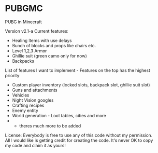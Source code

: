 # PUBGMC
PUBG in Minecraft

Version v2.1-a
Current features:
- Healing Items with use delays
- Bunch of blocks and props like chairs etc.
- Level 1,2,3 Armor
- Ghillie suit (green camo only for now)
- Backpacks

List of features I want to implement - Features on the top has the highest priority
- Custom player inventory (locked slots, backpack slot, ghillie suit slot)
- Guns and attachments
- Vehicles
- Night Vision googles
- Crafting recipes
- Enemy entity
- World generation - Loot tables, cities and more
- * theres much more to be added

License:
Everybody is free to use any of this code without my permission. 
All I would like is getting credit for creating the code.
It's never OK to copy my code and claim it as yours!
